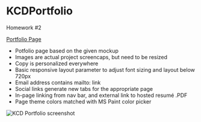 # KCDPortfolio
 Homework #2

[Portfolio Page](https://urbaned0ge.github.io/KCDPortfolio/)

* Potfolio page based on the given mockup
* Images are actual project screencaps, but need to be resized
* Copy is personalized everywhere
* Basic responsive layout parameter to adjust font sizing and layout below 720px
* Email address contains mailto: link
* Social links generate new tabs for the appropriate page
* In-page linking from nav bar, and external link to hosted resumé .PDF
* Page theme colors matched with MS Paint color picker

![KCD Portfolio screenshot](https://user-images.githubusercontent.com/88916382/133542639-5b7824e9-bfe1-40f8-965c-e7f21fbb82a0.png)
